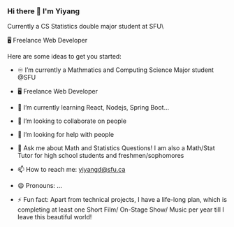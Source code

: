 ### Hi there 👋 I'm Yiyang

<!--
**yiyangd/yiyangd** is a ✨ _special_ ✨ repository because its `README.md` (this file) appears on your GitHub profile.
-->

 Currently a CS Statistics double major student at SFU\

:desktop_computer: Freelance Web Developer


Here are some ideas to get you started:

- :infinity: I’m currently a Mathmatics and Computing Science Major student @SFU
- :desktop_computer: Freelance Web Developer

- 🌱 I’m currently learning React, Nodejs, Spring Boot... 
- 👯 I’m looking to collaborate on people 
- 🤔 I’m looking for help with people 
- 💬 Ask me about Math and Statistics Questions! I am also a Math/Stat Tutor for high school students and freshmen/sophomores
- 📫 How to reach me: yiyangd@sfu.ca
- 😄 Pronouns: ...
- ⚡ Fun fact: Apart from technical projects, I have a life-long plan, which is completing at least one Short Film/ On-Stage Show/ Music per year till I leave this beautiful world!

